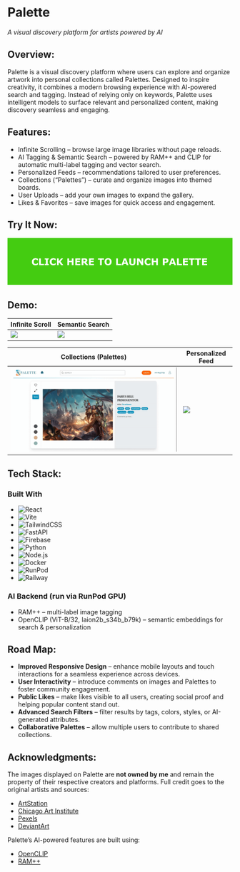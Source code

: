 # Palette

*A visual discovery platform for artists powered by AI*

## Overview:

Palette is a visual discovery platform where users can explore and organize artwork into personal collections called Palettes. Designed to inspire creativity, it combines a modern browsing experience with AI-powered search and tagging. Instead of relying only on keywords, Palette uses intelligent models to surface relevant and personalized content, making discovery seamless and engaging.

## Features:
  * Infinite Scrolling – browse large image libraries without page reloads.
  * AI Tagging & Semantic Search – powered by RAM++ and CLIP for automatic multi-label tagging and vector search.
  * Personalized Feeds – recommendations tailored to user preferences.
  * Collections (“Palettes”) – curate and organize images into themed boards.
  * User Uploads – add your own images to expand the gallery.
  * Likes & Favorites – save images for quick access and engagement.

## Try It Now:

<p align="center">
  <a href="https://palette-gallery.com" target="_blank">
    <img src="src/assets/images/Launch.svg" alt="Launch Palette"/>
  </a>
</p>


## Demo:

| Infinite Scroll | Semantic Search |  
|-----------------|-----------------|  
| ![](src/assets/images/Demos/Scroll.gif) | ![](src/assets/images/Demos/Search.gif) |  

| Collections (Palettes) | Personalized Feed |  
|-------------------------|-------------------|  
| ![](src/assets/images/Demos/Palette.gif) | ![](src/assets/images/Demos/Personal.gif) |  

## Tech Stack:

### Built With

- ![React](https://img.shields.io/badge/React-20232A?style=for-the-badge&logo=react&logoColor=61DAFB)  
- ![Vite](https://img.shields.io/badge/Vite-646CFF?style=for-the-badge&logo=vite&logoColor=white)  
- ![TailwindCSS](https://img.shields.io/badge/Tailwind_CSS-38B2AC?style=for-the-badge&logo=tailwind-css&logoColor=white)  
- ![FastAPI](https://img.shields.io/badge/FastAPI-005571?style=for-the-badge&logo=fastapi)  
- ![Firebase](https://img.shields.io/badge/Firebase-FFCA28?style=for-the-badge&logo=firebase&logoColor=black)  
- ![Python](https://img.shields.io/badge/Python-3776AB?style=for-the-badge&logo=python&logoColor=white)  
- ![Node.js](https://img.shields.io/badge/Node.js-339933?style=for-the-badge&logo=nodedotjs&logoColor=white)  
- ![Docker](https://img.shields.io/badge/Docker-2496ED?style=for-the-badge&logo=docker&logoColor=white)  
- ![RunPod](https://img.shields.io/badge/RunPod-6C63FF?style=for-the-badge&logoColor=white)
- ![Railway](https://img.shields.io/badge/Railway-E63946?style=for-the-badge&logo=railway&logoColor=white)

### AI Backend (run via RunPod GPU)
- RAM++ – multi-label image tagging  
- OpenCLIP (ViT-B/32, laion2b_s34b_b79k) – semantic embeddings for search & personalization  

## Road Map:

- **Improved Responsive Design** – enhance mobile layouts and touch interactions for a seamless experience across devices.
- **User Interactivity** – introduce comments on images and Palettes to foster community engagement.
- **Public Likes** – make likes visible to all users, creating social proof and helping popular content stand out.
- **Advanced Search Filters** – filter results by tags, colors, styles, or AI-generated attributes.
- **Collaborative Palettes** – allow multiple users to contribute to shared collections.

## Acknowledgments: 

The images displayed on Palette are **not owned by me** and remain the property of their respective creators and platforms. Full credit goes to the original artists and sources:  
- [ArtStation](https://www.artstation.com)  
- [Chicago Art Institute](https://www.artic.edu)  
- [Pexels](https://www.pexels.com)  
- [DeviantArt](https://www.deviantart.com)  

Palette’s AI-powered features are built using:  
- [OpenCLIP](https://github.com/mlfoundations/open_clip)  
- [RAM++](https://github.com/xinyu1205/recognize-anything)  
